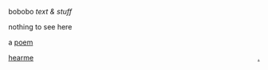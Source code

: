 bobobo *text & stuff*

nothing to see here

a [poem](https://github.com/bobobo-git/readme/blob/master/knie/Dem%20Schrat%20sein%20Knie.md)

[hearme](https://bobobo-git.github.io/hearme/) <a style="float:right;" href="https://github.com/bobobo-git/readme/">.</a>
